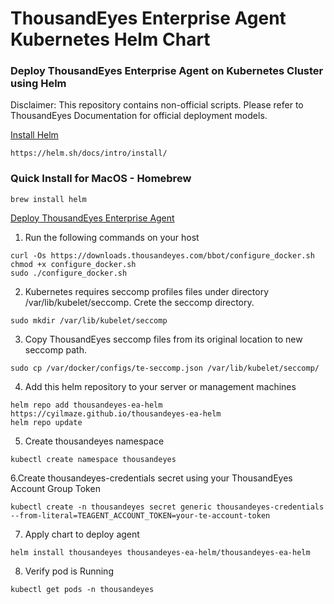# ThousandEyes Enterprise Agent Kubernetes Helm Chart
### Deploy ThousandEyes Enterprise Agent on Kubernetes Cluster using Helm

Disclaimer: This repository contains non-official scripts. Please refer to ThousandEyes Documentation for official deployment models.

<ins> Install Helm <ins>
```
https://helm.sh/docs/intro/install/
```
### Quick Install for MacOS - Homebrew
```
brew install helm
``` 
<ins>Deploy ThousandEyes Enterprise Agent</ins>
1. Run the following commands on your host
```
curl -Os https://downloads.thousandeyes.com/bbot/configure_docker.sh
chmod +x configure_docker.sh
sudo ./configure_docker.sh
```
2. Kubernetes requires seccomp profiles files under directory /var/lib/kubelet/seccomp. Crete the seccomp directory.
```
sudo mkdir /var/lib/kubelet/seccomp
```
3. Copy ThousandEyes seccomp files from its original location to new seccomp path.
```
sudo cp /var/docker/configs/te-seccomp.json /var/lib/kubelet/seccomp/
```
4. Add this helm repository to your server or management machines
```
helm repo add thousandeyes-ea-helm https://cyilmaze.github.io/thousandeyes-ea-helm
helm repo update
```
5. Create thousandeyes namespace
```
kubectl create namespace thousandeyes
```
6.Create thousandeyes-credentials secret using your ThousandEyes Account Group Token
```
kubectl create -n thousandeyes secret generic thousandeyes-credentials --from-literal=TEAGENT_ACCOUNT_TOKEN=your-te-account-token
```
7. Apply chart to deploy agent
```
helm install thousandeyes thousandeyes-ea-helm/thousandeyes-ea-helm
```
8. Verify pod is Running
```
kubectl get pods -n thousandeyes
```
